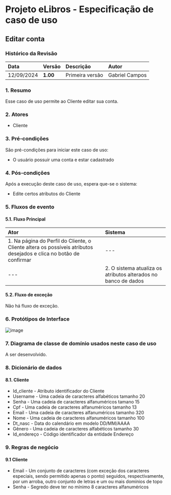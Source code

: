 # Projeto eLibros - Especificação de caso de uso

##  Editar conta

### Histórico da Revisão 
|  Data  | Versão | Descrição | Autor |
|:-------|:-------|:----------|:------|
| 12/09/2024 | **1.00** | Primeira versão  | Gabriel Campos |


### 1. Resumo 
Esse caso de uso permite ao Cliente editar sua conta.

### 2. Atores 
- Cliente

### 3. Pré-condições
São pré-condições para iniciar este caso de uso:
- O usuário possuir uma conta e estar cadastrado
  
### 4. Pós-condições
Após a execução deste caso de uso, espera que-se o sistema:
- Edite certos atributos do Cliente

### 5. Fluxos de evento

#### 5.1. Fluxo Principal 
|  Ator  | Sistema |
|:-------|:------- |
|1. Na página do Perfil do Cliente, o Cliente altera os possíveis atributos desejados e clica no botão de confirmar| --- |
| --- |2. O sistema atualiza os atributos alterados no banco de dados | 


#### 5.2. Fluxo de exceção

Não há fluxo de exceção.

### 6. Protótipos de Interface
![image](https://github.com/user-attachments/assets/f5f9db93-0ac4-4e0a-a035-76ab0fb35bb4)


### 7. Diagrama de classe de domínio usados neste caso de uso
A ser desenvolvido.

### 8. Dicionário de dados

#### 8.1. Cliente
- Id_cliente - Atributo identificador do Cliente
- Username - Uma cadeia de caracteres alfabéticos tamanho 20
- Senha - Uma cadeia de caracteres alfanuméricos tamano 15
- Cpf - Uma cadeia de caracteres alfanuméricos tamanho 13
- Email - Uma cadeia de caracteres alfanuméricos tamanho 320
- Nome - Uma cadeia de caracteres alfanuméricos tamanho 100
- Dt_nasc - Data do calendário em modelo DD/MM/AAAA
- Gênero - Uma cadeia de caracteres alfabéticos tamanho 30
- Id_endereço - Código identificador da entidade Endereço


### 9. Regras de negócio

#### 9.1 Cliente
- Email - Um conjunto de caracteres (com exceção dos caracteres especiais, sendo permitido apenas o ponto) seguidos, respectivamente, por um arroba, outro conjunto de letras e um ou mais domínios de topo
- Senha - Segredo deve ter no mínimo 8 caracteres alfanuméricos
